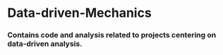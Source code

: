 # Data-driven-Mechanics

### Contains code and analysis related to projects centering on data-driven analysis.

